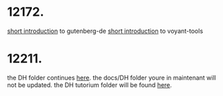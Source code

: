 # 12172.
[short introduction](https://ada-sub.rotefadenbuecher.de/skool/public/pr/2022-04-27/) to gutenberg-de
[short introduction](https://ada-sub.rotefadenbuecher.de/skool/public/pr/2022-05-04/) to voyant-tools
# 12211.
the DH folder continues [here](https://github.com/esteeschwarz/DH_essais). the docs/DH folder youre in maintenant will not be updated. the DH tutorium folder will be found [here](https://github.com/esteeschwarz/DH_tu_essais).